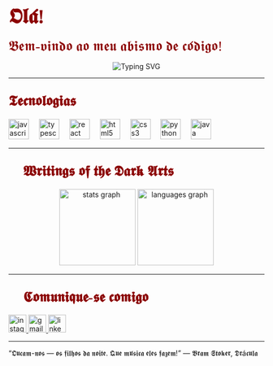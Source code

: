 # <span style="font-size:40px; color:#8B0000 !important; font-family:UnifrakturMaguntia,serif;">𝕺𝖑𝖆́!</span>  
<span style="font-size:28px; color:#8B0000 !important; font-family:UnifrakturMaguntia,serif;">𝕭𝖊𝖒-𝖛𝖎𝖓𝖉𝖔 𝖆𝖔 𝖒𝖊𝖚 𝖆𝖇𝖎𝖘𝖒𝖔 𝖉𝖊 𝖈𝖔́𝖉𝖎𝖌𝖔!</span>

<p align="center">
  <img src="https://readme-typing-svg.demolab.com?font=Black+Ops+One&size=30&duration=3000&pause=1000&color=8B0000&center=true&vCenter=true&width=500&lines=Stephanie+Caroll;Desenvolvedora+Full-Stack;Codificando+no+Escuro" alt="Typing SVG" />
</p>

---

## <span style="font-size:28px; color:#8B0000 !important; font-family:UnifrakturMaguntia,serif;">𝕿𝖊𝖈𝖓𝖔𝖑𝖔𝖌𝖎𝖆𝖘</span>

<div align="left">
  <img src="https://cdn.jsdelivr.net/gh/devicons/devicon/icons/javascript/javascript-original.svg" height="40" alt="javascript logo" />
  <img width="12" />
  <img src="https://cdn.jsdelivr.net/gh/devicons/devicon/icons/typescript/typescript-original.svg" height="40" alt="typescript logo" />
  <img width="12" />
  <img src="https://cdn.jsdelivr.net/gh/devicons/devicon/icons/react/react-original.svg" height="40" alt="react logo" />
  <img width="12" />
  <img src="https://cdn.jsdelivr.net/gh/devicons/devicon/icons/html5/html5-original.svg" height="40" alt="html5 logo" />
  <img width="12" />
  <img src="https://cdn.jsdelivr.net/gh/devicons/devicon/icons/css3/css3-original.svg" height="40" alt="css3 logo" />
  <img width="12" />
  <img src="https://cdn.jsdelivr.net/gh/devicons/devicon/icons/python/python-original.svg" height="40" alt="python logo" />
  <img width="12" />
  <img src="https://cdn.jsdelivr.net/gh/devicons/devicon/icons/java/java-original.svg" height="40" alt="java logo" />
</div>

---

## <span style="font-size:28px; color:#8B0000 !important; font-family:UnifrakturMaguntia,serif;">📜 𝖂𝖗𝖎𝖙𝖎𝖓𝖌𝖘 𝖔𝖋 𝖙𝖍𝖊 𝕯𝖆𝖗𝖐 𝕬𝖗𝖙𝖘</span>

<div align="center">
  <img src="https://github-readme-stats.vercel.app/api?username=StephanieCaroll&show_icons=true&include_all_commits=true&count_private=true&theme=dark&hide_border=true&bg_color=000000&title_color=8B0000&text_color=FFFFFF&icon_color=8B0000" height="150" alt="stats graph" />
  <img src="https://github-readme-stats.vercel.app/api/top-langs?username=StephanieCaroll&layout=compact&langs_count=5&theme=dark&hide_border=true&bg_color=000000&title_color=8B0000&text_color=FFFFFF&icon_color=8B0000" height="150" alt="languages graph" />
</div>

---

## <span style="font-size:28px; color:#8B0000 !important; font-family:UnifrakturMaguntia,serif;">🦇 𝕮𝖔𝖒𝖚𝖓𝖎𝖖𝖚𝖊-𝖘𝖊 𝖈𝖔𝖒𝖎𝖌𝖔</span>

<div align="left">
  <a href="https://www.instagram.com/stephaniecaroldev/">
    <img src="https://img.shields.io/static/v1?message=Instagram&logo=instagram&label=&color=000000&logoColor=white&labelColor=&style=for-the-badge" height="35" alt="instagram logo" />
  </a>
  <a href="mailto:stephaniecarolinedev@gmail.com">
    <img src="https://img.shields.io/static/v1?message=Gmail&logo=gmail&label=&color=000000&logoColor=white&labelColor=&style=for-the-badge" height="35" alt="gmail logo" />
  </a>
  <a href="https://www.linkedin.com/in/stephanie-caroline-97973430b">
    <img src="https://img.shields.io/static/v1?message=LinkedIn&logo=linkedin&label=&color=000000&logoColor=white&labelColor=&style=for-the-badge" height="35" alt="linkedin logo" />
  </a>
</div>

---

> <span style="color:#8B0000 !important; font-family:UnifrakturMaguntia,serif; font-size:22px;">
“𝕺𝖚𝖈𝖆𝖒-𝖓𝖔𝖘 — 𝖔𝖘 𝖋𝖎𝖑𝖍𝖔𝖘 𝖉𝖆 𝖓𝖔𝖎𝖙𝖊. 𝕼𝖚𝖊 𝖒𝖚́𝖘𝖎𝖈𝖆 𝖊𝖑𝖊𝖘 𝖋𝖆𝖟𝖊𝖒!” — 𝕭𝖗𝖆𝖒 𝕾𝖙𝖔𝖐𝖊𝖗, 𝕯𝖗á𝖈𝖚𝖑𝖆
</span>
